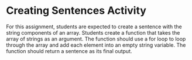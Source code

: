 # Creating Sentences Activity
For this assignment, students are expected to create a sentence with the string components of an array.
Students create a function that takes the array of strings as an argument. The function should use a for loop to loop through the array and add each element into an empty string variable. The function should return a sentence as its final output. 

 